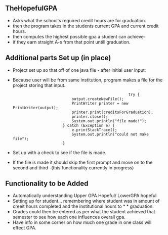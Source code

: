 ##    TheHopefulGPA  
* Asks what the school's required credit hours are for graduation.  
* then the program takes in the students current GPA and current credit hours.    
* then computes the highest possible gpa a student can achieve-    
* if they earn straight A-s from that point untill graduation.  
   
##    Additional parts Set up (in place)  
* Project set up so that off of one java file - after initial user input:  
* Because user will be from same institution, program makes a file for the project storing that input.     

                                                         try {  
								output.createNewFile();  
								PrintWriter printer = new PrintWriter(output);  
								printer.print(creditsForGraduation);  
								printer.close();  
								System.out.println("file made!");  
							} catch (Exception e) {  
								e.printStackTrace();  
								System.out.println("could not make file");  
							}  

* Set up with a check to see if the file is made.  
* If the file is made it should skip the first prompt and move on to the second and third -(this functionality currently in progress)  
    
##   Functionality to be Added  
* Automatically understanding Upper GPA Hopeful/ LowerGPA hopeful  
* Setting up for student... remembering where student was in amount of creeit hours completed and the institutional hours to * * graduation.    
* Grades could then be entered as per what the student achieved that semester to see how each one influences overall gpa.  
* Have info in some corner on how much one grade in one class will effect GPA.  

